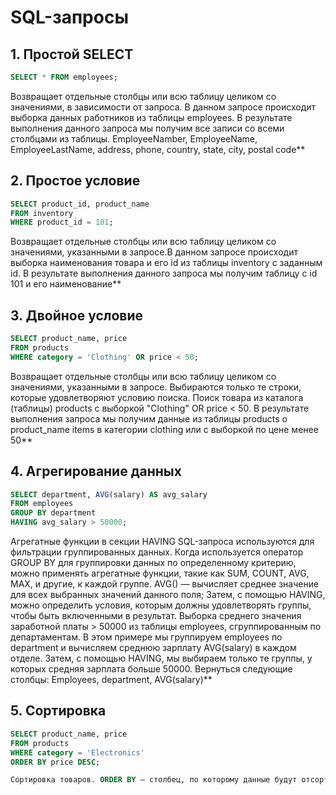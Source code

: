 # SQL-запросы

## 1. Простой SELECT
   
```sql
SELECT * FROM employees; 
```
Возвращает отдельные столбцы или всю таблицу целиком со значениями, в зависимости от запроса. В данном запросе происходит выборка данных работников из таблицы employees. В результате выполнения данного запроса мы получим все записи со всеми столбцами из таблицы. EmployeeNamber, EmployeeName, EmployeeLastName, address, phone, country, state, city, postal code**

## 2. Простое условие

```sql
SELECT product_id, product_name
FROM inventory
WHERE product_id = 101;
```
Возвращает отдельные столбцы или всю таблицу целиком со значениями, указанными в запросе.В данном запросе происходит выборка наименования товара и его id из таблицы inventory с заданным id. В результате выполнения данного запроса мы получим таблицу с id 101 и его наименование**

## 3. Двойное условие

```sql
SELECT product_name, price
FROM products
WHERE category = 'Clothing' OR price < 50;
```
Возвращает отдельные столбцы или всю таблицу целиком со значениями, указанными в запросе. Выбираются только те строки, которые удовлетворяют условию поиска. Поиск товара из каталога (таблицы) products с выборкой "Clothing" OR price < 50. В результате выполнения запроса мы получим данные из таблицы products о product_name items в категории clothing или с выборкой по цене менее 50**

## 4. Агрегирование данных

```sql
SELECT department, AVG(salary) AS avg_salary
FROM employees
GROUP BY department
HAVING avg_salary > 50000;
```
Агрегатные функции в секции HAVING SQL-запроса используются для фильтрации группированных данных. Когда используется оператор GROUP BY для группировки данных по определенному критерию, можно применять агрегатные функции, такие как SUM, COUNT, AVG, MAX, и другие, к каждой группе. AVG() — вычисляет среднее значение для всех выбранных значений данного поля; Затем, с помощью HAVING, можно определить условия, которым должны удовлетворять группы, чтобы быть включенными в результат. Выборка среднего значения заработной платы > 50000 из таблицы employees, сгруппированным по департаментам. В этом примере мы группируем employees по department и вычисляем среднюю зарплату AVG(salary) в каждом отделе. Затем, с помощью HAVING, мы выбираем только те группы, у которых средняя зарплата больше 50000. Вернуться следующие столбцы: Employees, department, AVG(salary)**

## 5. Сортировка

```sql
SELECT product_name, price
FROM products
WHERE category = 'Electronics'
ORDER BY price DESC;

Сортировка товаров. ORDER BY — столбец, по которому данные будут отсортированы. Вернется таблица с наименованиеь товаров и ценами из каталога (таблицы) products в категории Electronics, сгруппированные по цене DESC (по убыванию)**





